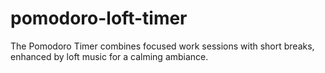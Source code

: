# pomodoro-loft-timer
The Pomodoro Timer combines focused work sessions with short breaks, enhanced by loft music for a calming ambiance.
